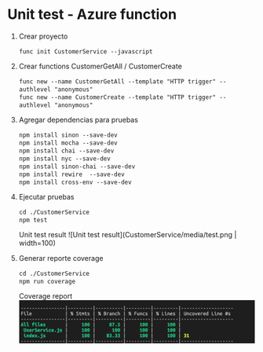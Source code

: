 # Unit test - Azure function

1. Crear proyecto 
    ```script
    func init CustomerService --javascript
    ```

1. Crear functions CustomerGetAll / CustomerCreate
    ```script
    func new --name CustomerGetAll --template "HTTP trigger" --authlevel "anonymous"
    func new --name CustomerCreate --template "HTTP trigger" --authlevel "anonymous"
    ```

1. Agregar dependencias para pruebas
    ```script
    npm install sinon --save-dev 
    npm install mocha --save-dev
    npm install chai --save-dev
    npm install nyc --save-dev 
    npm install sinon-chai --save-dev
    npm install rewire  --save-dev 
    npm install cross-env --save-dev 
    ```

1. Ejecutar pruebas
    ```script
    cd ./CustomerService
    npm test
    ```
    Unit test result
    ![Unit test result](CustomerService/media/test.png | width=100) 
    
1. Generar reporte coverage
    ```script
    cd ./CustomerService
    npm run coverage
    ```
    Coverage report
    ![Coverage report](CustomerService/media/coverage.png)